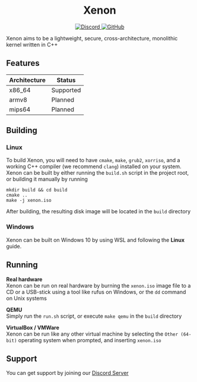 <h1 align="center">Xenon</h1>

<p align="center">
	<a href="https://discord.gg/t4C349U">
		<img alt="Discord" src="https://img.shields.io/discord/678966940743761990?color=7289da&style=flat-square">
	</a>
	<a href="https://www.gnu.org/licenses/gpl-3.0.en.html">
		<img alt="GitHub" src="https://img.shields.io/github/license/xenon-kernel/xenon?style=flat-square">
	</a>
</p>

Xenon aims to be a lightweight, secure, cross-architecture, monolithic kernel written in C++

## Features
| Architecture |  Status   |
|--------------|-----------|
| x86_64       | Supported |
| armv8        | Planned   |
| mips64       | Planned   |

## Building
### Linux
To build Xenon, you will need to have `cmake`, `make`, `grub2`, `xorriso`, and a working C++ compiler (we recommend `clang`) installed on your system.<br>
Xenon can be built by either running the `build.sh` script in the project root, or building it manually by running
```
mkdir build && cd build
cmake ..
make -j xenon.iso
```
After building, the resulting disk image will be located in the `build` directory

### Windows
Xenon can be built on Windows 10 by using WSL and following the <b>Linux</b> guide.

## Running
<b>Real hardware</b><br>
Xenon can be run on real hardware by burning the `xenon.iso` image file to a CD or a USB-stick using a tool like rufus on Windows, or the `dd` command on Unix systems

<b>QEMU</b><br>
Simply run the `run.sh` script, or execute `make qemu` in the `build` directory

<b>VirtualBox / VMWare</b><br>
Xenon can be run like any other virtual machine by selecting the `Other (64-bit)` operating system when prompted, and inserting `xenon.iso`

## Support
You can get support by joining our [Discord Server](https://discord.gg/t4C349U)